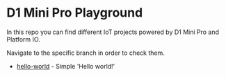 # D1 Mini Pro Playground

In this repo you can find different IoT projects powered by D1 Mini Pro and Platform IO.

Navigate to the specific branch in order to check them.

- [hello-world](https://github.com/soutoner/d1-mini-pro/tree/hello-world) - Simple 'Hello world!'
